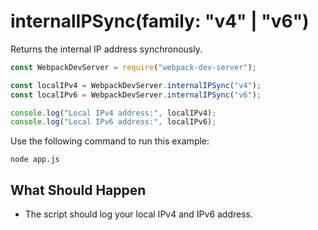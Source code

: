 # internalIPSync(family: "v4" | "v6")

Returns the internal IP address synchronously.

```js
const WebpackDevServer = require("webpack-dev-server");

const localIPv4 = WebpackDevServer.internalIPSync("v4");
const localIPv6 = WebpackDevServer.internalIPSync("v6");

console.log("Local IPv4 address:", localIPv4);
console.log("Local IPv6 address:", localIPv6);
```

Use the following command to run this example:

```console
node app.js
```

## What Should Happen

- The script should log your local IPv4 and IPv6 address.
